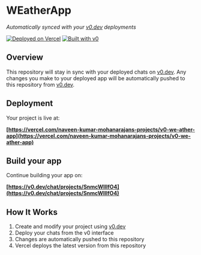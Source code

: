 # WEatherApp

*Automatically synced with your [v0.dev](https://v0.dev) deployments*

[![Deployed on Vercel](https://img.shields.io/badge/Deployed%20on-Vercel-black?style=for-the-badge&logo=vercel)](https://vercel.com/naveen-kumar-mohanarajans-projects/v0-we-ather-app)
[![Built with v0](https://img.shields.io/badge/Built%20with-v0.dev-black?style=for-the-badge)](https://v0.dev/chat/projects/SnmcWlIlfO4)

## Overview

This repository will stay in sync with your deployed chats on [v0.dev](https://v0.dev).
Any changes you make to your deployed app will be automatically pushed to this repository from [v0.dev](https://v0.dev).

## Deployment

Your project is live at:

**[https://vercel.com/naveen-kumar-mohanarajans-projects/v0-we-ather-app](https://vercel.com/naveen-kumar-mohanarajans-projects/v0-we-ather-app)**

## Build your app

Continue building your app on:

**[https://v0.dev/chat/projects/SnmcWlIlfO4](https://v0.dev/chat/projects/SnmcWlIlfO4)**

## How It Works

1. Create and modify your project using [v0.dev](https://v0.dev)
2. Deploy your chats from the v0 interface
3. Changes are automatically pushed to this repository
4. Vercel deploys the latest version from this repository